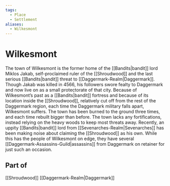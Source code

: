 ```yaml
---
tags:
  - Place
  - Settlement
aliases:
  - Wilkesmont
---
```

# Wilkesmont
The town of Wilkesmont is the former home of the [[Bandits|bandit]] lord Miklos Jakab, self-proclaimed ruler of the [[Shroudwood]] and the last serious [[Bandits|bandit]] threat to [[Daggermark-Realm|Daggermark]]. Though Jakab was killed in 4566, his followers swore fealty to Daggermark and now live on as a small protectorate of that city. Because of Wilkesmont’s past as a [[Bandits|bandit]] fortress and because of its location inside the [[Shroudwood]], relatively cut off from the rest of the Daggermark region, each time the Daggermark military falls apart, Wilkesmont suffers. The town has been burned to the ground three times, and each time rebuilt bigger than before. The town lacks any fortifications, instead relying on the heavy woods to keep most threats away. Recently, an uppity [[Bandits|bandit]] lord from [[Sevenarches-Realm|Sevenarches]] has been making noise about claiming the [[Shroudwood]] as his own. While this has the people of Wilkesmont on edge, they have several [[Daggermark-Assassins-Guild|assassins]] from Daggermark on retainer for just such an occasion.

## Part of
[[Shroudwood]]
[[Daggermark-Realm|Daggermark]]
